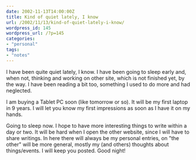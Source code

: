```yaml
---
date: 2002-11-13T14:00:00Z
title: Kind of quiet lately, I know
url: /2002/11/13/kind-of-quiet-lately-i-know/
wordpress_id: 145
wordpress_url: /?p=145
categories:
- "personal"
tags:
- "notes"
---
```


I have been quite quiet lately, I know. I have been going to sleep early and, when not, thinking and working on other site, which is not finished yet, by the way. I have been reading a bit too, something I used to do more and had neglected.

I am buying a Tablet PC soon (like tomorrow or so). It will be my first laptop in 9 years. I will let you know my first impressions as soon as I have it on my hands.

Going to sleep now. I hope to have more interesting things to write within a day or two. It will be hard when I open the other website, since I will have to share writings. In here there will always be my personal entries, on "the other" will be more general, mostly my (and others) thoughts about things/events. I will keep you posted. Good night!
